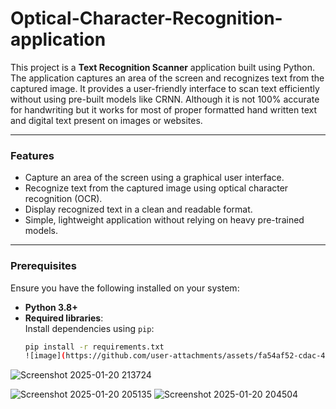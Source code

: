 # Optical-Character-Recognition-application


This project is a **Text Recognition Scanner** application built using Python. The application captures an area of the screen and recognizes text from the captured image. It provides a user-friendly interface to scan text efficiently without using pre-built models like CRNN. Although it is not 100% accurate for handwriting but it works for most of proper formatted hand written text and digital text present on images or websites.

---

### **Features**
- Capture an area of the screen using a graphical user interface.
- Recognize text from the captured image using optical character recognition (OCR).
- Display recognized text in a clean and readable format.
- Simple, lightweight application without relying on heavy pre-trained models.

---

### **Prerequisites**
Ensure you have the following installed on your system:
- **Python 3.8+**
- **Required libraries**:  
  Install dependencies using `pip`:
  ```bash
  pip install -r requirements.txt
  ![image](https://github.com/user-attachments/assets/fa54af52-cdac-4d88-bee0-60ed46746ef8)
![Screenshot 2025-01-20 213724](https://github.com/user-attachments/assets/be9b0dd9-d886-4c0c-86f4-a8c4cfc76986)

![Screenshot 2025-01-20 205135](https://github.com/user-attachments/assets/c74da701-9139-4543-835e-433ec0b682da)
![Screenshot 2025-01-20 204504](https://github.com/user-attachments/assets/6a94923f-83ee-4d56-bc1c-b74961bd3be9)

